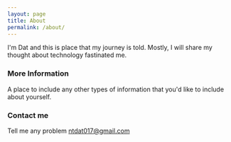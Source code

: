 ```yaml
---
layout: page
title: About
permalink: /about/
---
```


I'm Dat and this is place that my journey is told. Mostly, I will share my thought about technology fastinated me.



### More Information

A place to include any other types of information that you'd like to include about yourself.

### Contact me

Tell me any problem [ntdat017@gmail.com](mailto:ntdat017@gmail.com)